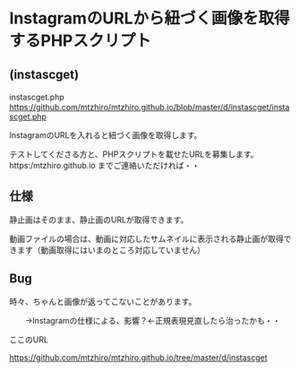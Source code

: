 # InstagramのURLから紐づく画像を取得するPHPスクリプト

## (instascget)

instascget.php
　　https://github.com/mtzhiro/mtzhiro.github.io/blob/master/d/instascget/instascget.php

InstagramのURLを入れると紐づく画像を取得します。

テストしてくださる方と、PHPスクリプトを載せたURLを募集します。 https:/mtzhiro.github.io までご連絡いただければ・・

## 仕様

静止画はそのまま、静止画のURLが取得できます。

動画ファイルの場合は、動画に対応したサムネイルに表示される静止画が取得できます（動画取得にはいまのところ対応していません）

## Bug

時々、ちゃんと画像が返ってこないことがあります。

　　→Instagramの仕様による、影響？←正規表現見直したら治ったかも・・
  
  ここのURL
  
  https://github.com/mtzhiro/mtzhiro.github.io/tree/master/d/instascget
  
  
